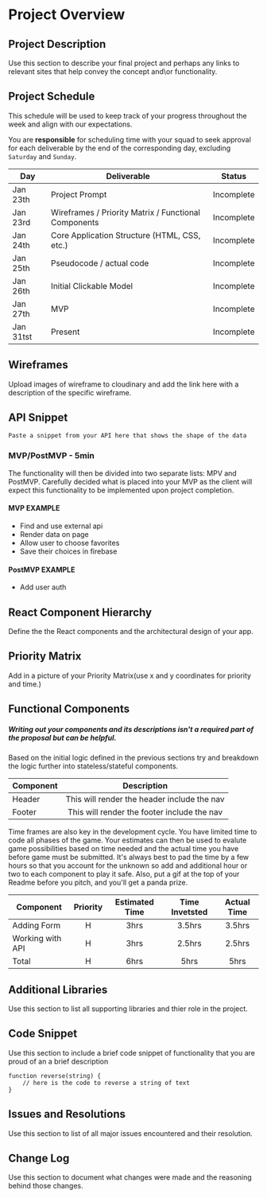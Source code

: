 # Project Overview


## Project Description

Use this section to describe your final project and perhaps any links to relevant sites that help convey the concept and\or functionality.


## Project Schedule

This schedule will be used to keep track of your progress throughout the week and align with our expectations.  

You are **responsible** for scheduling time with your squad to seek approval for each deliverable by the end of the corresponding day, excluding `Saturday` and `Sunday`.

|  Day | Deliverable | Status
|---|---| ---|
|Jan 23th| Project Prompt | Incomplete
|Jan 23rd| Wireframes / Priority Matrix / Functional Components | Incomplete
|Jan 24th| Core Application Structure (HTML, CSS, etc.) | Incomplete
|Jan 25th| Pseudocode / actual code | Incomplete
|Jan 26th| Initial Clickable Model  | Incomplete
|Jan 27th| MVP | Incomplete
|Jan 31tst| Present | Incomplete


## Wireframes

Upload images of wireframe to cloudinary and add the link here with a description of the specific wireframe.

## API Snippet

```
Paste a snippet from your API here that shows the shape of the data
```

### MVP/PostMVP - 5min

The functionality will then be divided into two separate lists: MPV and PostMVP.  Carefully decided what is placed into your MVP as the client will expect this functionality to be implemented upon project completion.  

#### MVP EXAMPLE
- Find and use external api 
- Render data on page 
- Allow user to choose favorites 
- Save their choices in firebase

#### PostMVP EXAMPLE

- Add user auth

## React Component Hierarchy

Define the the React components and the architectural design of your app.

## Priority Matrix

Add in a picture of your Priority Matrix(use x and y coordinates for priority and time.)

## Functional Components
##### Writing out your components and its descriptions isn't a required part of the proposal but can be helpful.

Based on the initial logic defined in the previous sections try and breakdown the logic further into stateless/stateful components. 

| Component | Description | 
| --- | :---: |  
| Header | This will render the header include the nav | 
| Footer | This will render the footer include the nav | 


Time frames are also key in the development cycle.  You have limited time to code all phases of the game.  Your estimates can then be used to evalute game possibilities based on time needed and the actual time you have before game must be submitted. It's always best to pad the time by a few hours so that you account for the unknown so add and additional hour or two to each component to play it safe. Also, put a gif at the top of your Readme before you pitch, and you'll get a panda prize.

| Component | Priority | Estimated Time | Time Invetsted | Actual Time |
| --- | :---: |  :---: | :---: | :---: |
| Adding Form | H | 3hrs| 3.5hrs | 3.5hrs |
| Working with API | H | 3hrs| 2.5hrs | 2.5hrs |
| Total | H | 6hrs| 5hrs | 5hrs |


## Additional Libraries
 Use this section to list all supporting libraries and thier role in the project. 

## Code Snippet

Use this section to include a brief code snippet of functionality that you are proud of an a brief description  

```
function reverse(string) {
	// here is the code to reverse a string of text
}
```

## Issues and Resolutions
 Use this section to list of all major issues encountered and their resolution.

## Change Log
 Use this section to document what changes were made and the reasoning behind those changes.  
